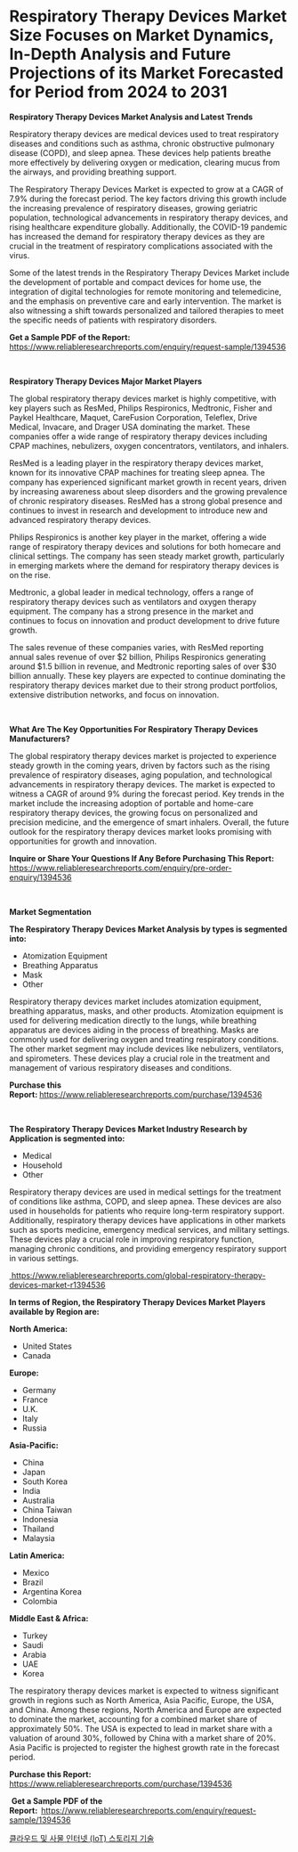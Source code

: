 <p><h1>Respiratory Therapy Devices Market Size Focuses on Market Dynamics, In-Depth Analysis and Future Projections of its Market Forecasted for Period from 2024 to 2031</h1></p><p><strong>Respiratory Therapy Devices Market Analysis and Latest Trends</strong></p>
<p><p>Respiratory therapy devices are medical devices used to treat respiratory diseases and conditions such as asthma, chronic obstructive pulmonary disease (COPD), and sleep apnea. These devices help patients breathe more effectively by delivering oxygen or medication, clearing mucus from the airways, and providing breathing support.</p><p>The Respiratory Therapy Devices Market is expected to grow at a CAGR of 7.9% during the forecast period. The key factors driving this growth include the increasing prevalence of respiratory diseases, growing geriatric population, technological advancements in respiratory therapy devices, and rising healthcare expenditure globally. Additionally, the COVID-19 pandemic has increased the demand for respiratory therapy devices as they are crucial in the treatment of respiratory complications associated with the virus.</p><p>Some of the latest trends in the Respiratory Therapy Devices Market include the development of portable and compact devices for home use, the integration of digital technologies for remote monitoring and telemedicine, and the emphasis on preventive care and early intervention. The market is also witnessing a shift towards personalized and tailored therapies to meet the specific needs of patients with respiratory disorders.</p></p>
<p><strong>Get a Sample PDF of the Report:&nbsp;</strong> <a href="https://www.reliableresearchreports.com/enquiry/request-sample/1394536">https://www.reliableresearchreports.com/enquiry/request-sample/1394536</a></p>
<p>&nbsp;</p>
<p><strong>Respiratory Therapy Devices Major Market Players</strong></p>
<p><p>The global respiratory therapy devices market is highly competitive, with key players such as ResMed, Philips Respironics, Medtronic, Fisher and Paykel Healthcare, Maquet, CareFusion Corporation, Teleflex, Drive Medical, Invacare, and Drager USA dominating the market. These companies offer a wide range of respiratory therapy devices including CPAP machines, nebulizers, oxygen concentrators, ventilators, and inhalers.</p><p>ResMed is a leading player in the respiratory therapy devices market, known for its innovative CPAP machines for treating sleep apnea. The company has experienced significant market growth in recent years, driven by increasing awareness about sleep disorders and the growing prevalence of chronic respiratory diseases. ResMed has a strong global presence and continues to invest in research and development to introduce new and advanced respiratory therapy devices.</p><p>Philips Respironics is another key player in the market, offering a wide range of respiratory therapy devices and solutions for both homecare and clinical settings. The company has seen steady market growth, particularly in emerging markets where the demand for respiratory therapy devices is on the rise.</p><p>Medtronic, a global leader in medical technology, offers a range of respiratory therapy devices such as ventilators and oxygen therapy equipment. The company has a strong presence in the market and continues to focus on innovation and product development to drive future growth.</p><p>The sales revenue of these companies varies, with ResMed reporting annual sales revenue of over $2 billion, Philips Respironics generating around $1.5 billion in revenue, and Medtronic reporting sales of over $30 billion annually. These key players are expected to continue dominating the respiratory therapy devices market due to their strong product portfolios, extensive distribution networks, and focus on innovation.</p></p>
<p>&nbsp;</p>
<p><strong>What Are The Key Opportunities For Respiratory Therapy Devices Manufacturers?</strong></p>
<p><p>The global respiratory therapy devices market is projected to experience steady growth in the coming years, driven by factors such as the rising prevalence of respiratory diseases, aging population, and technological advancements in respiratory therapy devices. The market is expected to witness a CAGR of around 9% during the forecast period. Key trends in the market include the increasing adoption of portable and home-care respiratory therapy devices, the growing focus on personalized and precision medicine, and the emergence of smart inhalers. Overall, the future outlook for the respiratory therapy devices market looks promising with opportunities for growth and innovation.</p></p>
<p><strong>Inquire or Share Your Questions If Any Before Purchasing This Report:</strong> <a href="https://www.reliableresearchreports.com/enquiry/pre-order-enquiry/1394536">https://www.reliableresearchreports.com/enquiry/pre-order-enquiry/1394536</a></p>
<p>&nbsp;</p>
<p><strong>Market Segmentation</strong></p>
<p><strong>The Respiratory Therapy Devices Market Analysis by types is segmented into:</strong></p>
<p><ul><li>Atomization Equipment</li><li>Breathing Apparatus</li><li>Mask</li><li>Other</li></ul></p>
<p><p>Respiratory therapy devices market includes atomization equipment, breathing apparatus, masks, and other products. Atomization equipment is used for delivering medication directly to the lungs, while breathing apparatus are devices aiding in the process of breathing. Masks are commonly used for delivering oxygen and treating respiratory conditions. The other market segment may include devices like nebulizers, ventilators, and spirometers. These devices play a crucial role in the treatment and management of various respiratory diseases and conditions.</p></p>
<p><strong>Purchase this Report:&nbsp;</strong><a href="https://www.reliableresearchreports.com/purchase/1394536">https://www.reliableresearchreports.com/purchase/1394536</a></p>
<p>&nbsp;</p>
<p><strong>The Respiratory Therapy Devices Market Industry Research by Application is segmented into:</strong></p>
<p><ul><li>Medical</li><li>Household</li><li>Other</li></ul></p>
<p><p>Respiratory therapy devices are used in medical settings for the treatment of conditions like asthma, COPD, and sleep apnea. These devices are also used in households for patients who require long-term respiratory support. Additionally, respiratory therapy devices have applications in other markets such as sports medicine, emergency medical services, and military settings. These devices play a crucial role in improving respiratory function, managing chronic conditions, and providing emergency respiratory support in various settings.</p></p>
<p><a href="https://www.reliableresearchreports.com/global-respiratory-therapy-devices-market-r1394536">&nbsp;https://www.reliableresearchreports.com/global-respiratory-therapy-devices-market-r1394536</a></p>
<p><strong>In terms of Region, the Respiratory Therapy Devices Market Players available by Region are:</strong></p>
<p>
    <p> <strong> North America: </strong>
        <ul>
            <li>United States</li>
            <li>Canada</li>
        </ul>
        </p> 
    <p> <strong> Europe: </strong>
        <ul>
            <li>Germany</li>
            <li>France</li>
            <li>U.K.</li>
            <li>Italy</li>
            <li>Russia</li>
        </ul>
        </p> 
    <p> <strong> Asia-Pacific: </strong>
        <ul>
            <li>China</li>
            <li>Japan</li>
            <li>South Korea</li>
            <li>India</li>
            <li>Australia</li>
            <li>China Taiwan</li>
            <li>Indonesia</li>
            <li>Thailand</li>
            <li>Malaysia</li>
        </ul>
        </p> 
    <p> <strong> Latin America: </strong>
        <ul>
            <li>Mexico</li>
            <li>Brazil</li>
            <li>Argentina Korea</li>
            <li>Colombia</li>
        </ul>
        </p> 
    <p> <strong> Middle East & Africa: </strong>
        <ul>
            <li>Turkey</li>
            <li>Saudi</li>
            <li>Arabia</li>
            <li>UAE</li>
            <li>Korea</li>
        </ul>
    </p>
    </p>
<p><p>The respiratory therapy devices market is expected to witness significant growth in regions such as North America, Asia Pacific, Europe, the USA, and China. Among these regions, North America and Europe are expected to dominate the market, accounting for a combined market share of approximately 50%. The USA is expected to lead in market share with a valuation of around 30%, followed by China with a market share of 20%. Asia Pacific is projected to register the highest growth rate in the forecast period.</p></p>
<p><strong>Purchase this Report: </strong><a href="https://www.reliableresearchreports.com/purchase/1394536">https://www.reliableresearchreports.com/purchase/1394536</a></p>
<p>&nbsp;<strong>Get a Sample PDF of the Report:&nbsp;&nbsp;</strong><a href="https://www.reliableresearchreports.com/enquiry/request-sample/1394536">https://www.reliableresearchreports.com/enquiry/request-sample/1394536</a></p>
<p><strong></strong></p>
<p><p><a href="https://github.com/vseigx30c9a1j/Market-Research-Report-List-2/blob/main/259123282403.md">클라우드 및 사물 인터넷 (IoT) 스토리지 기술</a></p></p>